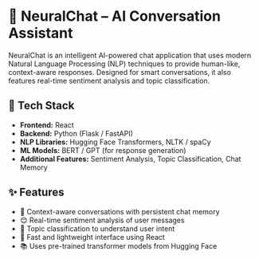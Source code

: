 # 🧠 NeuralChat – AI Conversation Assistant

NeuralChat is an intelligent AI-powered chat application that uses modern Natural Language Processing (NLP) techniques to provide human-like, context-aware responses. Designed for smart conversations, it also features real-time sentiment analysis and topic classification.

## 🔧 Tech Stack

- **Frontend:** React
- **Backend:** Python (Flask / FastAPI)
- **NLP Libraries:** Hugging Face Transformers, NLTK / spaCy
- **ML Models:** BERT / GPT (for response generation)
- **Additional Features:** Sentiment Analysis, Topic Classification, Chat Memory

## ✨ Features

- 💬 Context-aware conversations with persistent chat memory
- 😊 Real-time sentiment analysis of user messages
- 🧩 Topic classification to understand user intent
- 🚀 Fast and lightweight interface using React
- 📚 Uses pre-trained transformer models from Hugging Face
